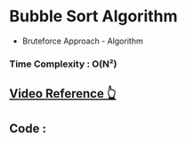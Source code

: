 # Bubble Sort Algorithm
- Bruteforce Approach - Algorithm
### Time Complexity : O(N²)

## [Video Reference 👆]()

## Code :

```java


```